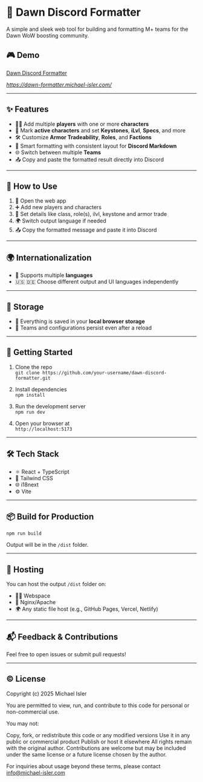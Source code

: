 # 🌅 Dawn Discord Formatter

A simple and sleek web tool for building and formatting M+ teams for the Dawn WoW boosting community.

## 🎮 Demo
[Dawn Discord Formatter](https://dawn-formatter.michael-isler.com/)

*https://dawn-formatter.michael-isler.com/*

---

## ✨ Features

- 🧙‍♂️ Add multiple **players** with one or more **characters**
- 📌 Mark **active characters** and set **Keystones**, **iLvl**, **Specs**, and more
- 🛠️ Customize **Armor Tradeability**, **Roles**, and **Factions**
- 🧠 Smart formatting with consistent layout for **Discord Markdown**
- 🌐 Switch between multiple **Teams**
- 📤 Copy and paste the formatted result directly into Discord

---


## 🔧 How to Use

1. 🔽 Open the web app
2. ➕ Add new players and characters
3. 🧙 Set details like class, role(s), ilvl, keystone and armor trade
4. 🌍 Switch output language if needed
5. 📤 Copy the formatted message and paste it into Discord

---

## 🌍 Internationalization

- 🔁 Supports multiple **languages**
- 🇺🇸 🇩🇪 Choose different output and UI languages independently

---

## 💾 Storage

- 🧠 Everything is saved in your **local browser storage**
- 🔄 Teams and configurations persist even after a reload

---

## 🚀 Getting Started

1. Clone the repo  
   `git clone https://github.com/your-username/dawn-discord-formatter.git`

2. Install dependencies  
   `npm install`

3. Run the development server  
   `npm run dev`

4. Open your browser at  
   `http://localhost:5173`

---

## 🛠 Tech Stack

- ⚛️ React + TypeScript
- 💨 Tailwind CSS
- 🌐 i18next
- ⚙️ Vite

---

## 📦 Build for Production

```
npm run build
```

Output will be in the `/dist` folder.

---

## 📁 Hosting

You can host the output `/dist` folder on:
- 🧑‍💻 Webspace
- 🔧 Nginx/Apache
- 🌍 Any static file host (e.g., GitHub Pages, Vercel, Netlify)

---

## 📬 Feedback & Contributions

Feel free to open issues or submit pull requests!

---

## ©️ License

Copyright (c) 2025 Michael Isler

You are permitted to view, run, and contribute to this code for personal or non-commercial use.

You may not:

Copy, fork, or redistribute this code or any modified versions
Use it in any public or commercial product
Publish or host it elsewhere
All rights remain with the original author. Contributions are welcome but may be included under the same license or a future license chosen by the author.

For inquiries about usage beyond these terms, please contact info@michael-isler.com
